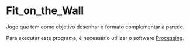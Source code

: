 # Fit_on_the_Wall
Jogo que tem como objetivo desenhar o formato complementar à parede.

Para executar este programa, é necessário utilizar o software [Processing](https://processing.org/download).